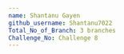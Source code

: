 ```yaml
---
name: Shantanu Gayen
github_username: Shantanu7022
Total_No_of_Branch: 3 branches
Challenge_No: Challenge 8
---
```

